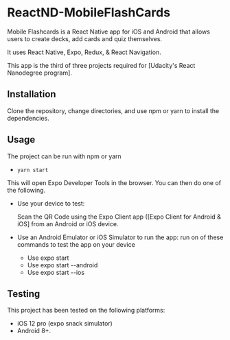 # ReactND-MobileFlashCards

Mobile Flashcards is a React Native app for iOS and Android that allows users to create decks, add cards and quiz themselves.

It uses React Native, Expo, Redux, & React Navigation.

This app is the third of three projects required for [Udacity's React Nanodegree program].

## Installation

Clone the repository, change directories, and use npm or yarn to install the dependencies.

## Usage

The project can be run with npm or yarn

- `yarn start`

This will open Expo Developer Tools in the browser. You can then do one of the following.

- Use your device to test:

  Scan the QR Code using the Expo Client app ([Expo Client for Android & iOS] from an Android or iOS device.

- Use an Android Emulator or iOS Simulator to run the app: run on of these commands to test the app on your device
  - Use expo start
  - Use expo start --android
  - Use expo start --ios

## Testing

This project has been tested on the following platforms:

- iOS 12 pro (expo snack simulator)
- Android 8+.
